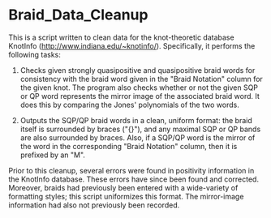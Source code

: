 # Braid_Data_Cleanup
This is a script written to clean data for the knot-theoretic database KnotInfo (http://www.indiana.edu/~knotinfo/). Specifically, it performs the following tasks:

1) Checks given strongly quasipositive and quasipositive braid words for consistency with the braid word given in the "Braid Notation" column for the given knot. The program also checks whether or not the given SQP or QP word represents the mirror image of the associated braid word. It does this by comparing the Jones' polynomials of the two words.

2) Outputs the SQP/QP braid words in a clean, uniform format: the braid itself is surrounded by braces ("{}"), and any maximal SQP or QP bands are also surrounded by braces. Also, if a SQP/QP word is the mirror of the word in the corresponding "Braid Notation" column, then it is prefixed by an "M".

Prior to this cleanup, several errors were found in positivity information in the KnotInfo database. These errors have since been found and corrected. Moreover, braids had previously been entered with a wide-variety of formatting styles; this script uniformizes this format. The mirror-image information had also not previously been recorded.
